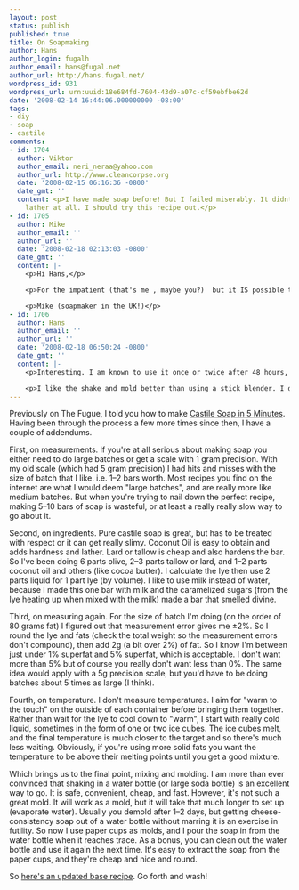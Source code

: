 ```yaml
---
layout: post
status: publish
published: true
title: On Soapmaking
author: Hans
author_login: fugalh
author_email: hans@fugal.net
author_url: http://hans.fugal.net/
wordpress_id: 931
wordpress_url: urn:uuid:18e684fd-7604-43d9-a07c-cf59ebfbe62d
date: '2008-02-14 16:44:06.000000000 -08:00'
tags:
- diy
- soap
- castile
comments:
- id: 1704
  author: Viktor
  author_email: neri_neraa@yahoo.com
  author_url: http://www.cleancorpse.org
  date: '2008-02-15 06:16:36 -0800'
  date_gmt: ''
  content: <p>I have made soap before! But I failed miserably. It didnt produce any
    lather at all. I should try this recipe out.</p>
- id: 1705
  author: Mike
  author_email: ''
  author_url: ''
  date: '2008-02-18 02:13:03 -0800'
  date_gmt: ''
  content: |-
    <p>Hi Hans,</p>

    <p>For the impatient (that's me , maybe you?)  but it IS possible to make soap and then be using it in the shower just several hours later...  the solution is simply to mix VERY thoroughly and that speeds up the saponification no end.  Way to do this is using a stick blender and also having the fats/lye hotter (ie. don't wait for them to cool, or use ice etc.).  Have a look at something like this link, and you'll see some pics of the sort of blender I'm on about (<a href="http://waltonfeed.com/old/soap/soapnow.html" rel="nofollow">http://waltonfeed.com/old/soap/soapnow.html</a>).  The hotter fats/lye speeds up the chemical reaction.</p>

    <p>Mike (soapmaker in the UK!)</p>
- id: 1706
  author: Hans
  author_email: ''
  author_url: ''
  date: '2008-02-18 06:50:24 -0800'
  date_gmt: ''
  content: |-
    <p>Interesting. I am known to use it once or twice after 48 hours, since it's mostly saponified by then and the 4 weeks of curing is just to evaporate water.</p>

    <p>I like the shake and mold better than using a stick blender. I don't have a stick blender, for one, but I have used one to make soap and though it was better than stirring it by hand nothing beats the convenience and safety of having a bottle at your side which you give a good shake every few minutes while you watch TV or play <a href="http://wesnoth.org" rel="nofollow">Wesnoth</a> or whatever, until you notice it's thick enough. That is of course for castile soap (high percentage of olive oil), which I make most frequently. More quick-to-trace soaps probably get there quite quickly with the bottle shake.</p>
---
```

<p>Previously on The Fugue, I told you how to make <a href="http://hans.fugal.net/blog/2007/12/11/castile-soap-in-5-minutes.html">Castile Soap in 5 Minutes</a>. Having been through the process a few more times since then, I have a couple of addendums.</p>

<p>First, on measurements. If you're at all serious about making soap you either need to do large batches or get a scale with 1 gram precision. With my old scale (which had 5 gram precision) I had hits and misses with the size of batch that I like. i.e. 1–2 bars worth. Most recipes you find on the internet are what I would deem "large batches", and are really more like medium batches. But when you're trying to nail down the perfect recipe, making 5–10 bars of soap is wasteful, or at least a really really slow way to go about it.</p>

<p>Second, on ingredients. Pure castile soap is great, but has to be treated with respect or it can get really slimy. Coconut Oil is easy to obtain and adds hardness and lather. Lard or tallow is cheap and also hardens the bar. So I've been doing 6 parts olive, 2–3 parts tallow or lard, and 1–2 parts coconut oil and others (like cocoa butter). I calculate the lye then use 2 parts liquid for 1 part lye (by volume). I like to use milk instead of water, because I made this one bar with milk and the caramelized sugars (from the lye heating up when mixed with the milk) made a bar that smelled divine.</p>

<p>Third, on measuring again. For the size of batch I'm doing (on the order of 80 grams fat) I figured out that measurement error gives me ±2%. So I round the lye and fats (check the total weight so the measurement errors don't compound), then add 2g (a bit over 2%) of fat. So I know I'm between just under 1% superfat and 5% superfat, which is acceptable. I don't want more than 5% but of course you really don't want less than 0%. The same idea would apply with a 5g precision scale, but you'd have to be doing batches about 5 times as large (I think).</p>

<p>Fourth, on temperature. I don't measure temperatures. I aim for "warm to the touch" on the outside of each container before bringing them together. Rather than wait for the lye to cool down to "warm", I start with really cold liquid, sometimes in the form of one or two ice cubes. The ice cubes melt, and the final temperature is much closer to the target and so there's much less waiting. Obviously, if you're using more solid fats you want the temperature to be above their melting points until you get a good mixture.</p>

<p>Which brings us to the final point, mixing and molding. I am more than ever convinced that shaking in a water bottle (or large soda bottle) is an excellent way to go. It is safe, convenient, cheap, and fast. However, it's not such a great mold. It will work as a mold, but it will take that much longer to set up (evaporate water). Usually you demold after 1–2 days, but getting cheese-consistency soap out of a water bottle without marring it is an exercise in futility. So now I use paper cups as molds, and I pour the soap in from the water bottle when it reaches trace. As a bonus, you can clean out the water bottle and use it again the next time. It's easy to extract the soap from the paper cups, and they're cheap and nice and round.</p>

<p>So <a href="http://hans.fugal.net/cocolivo.txt">here's an updated base recipe</a>. Go forth and wash!</p>
